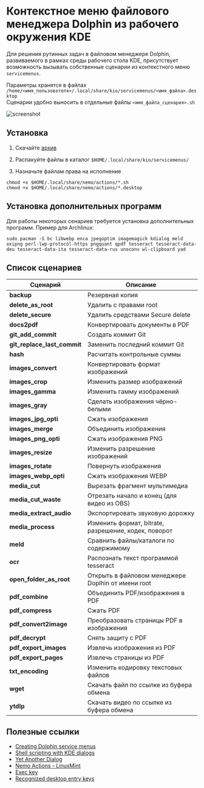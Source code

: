 # Контекстное меню файлового менеджера Dolphin из рабочего окружения KDE

Для решения рутинных задач в файловом менеджере Dolphin, развиваемого в рамках среды рабочего стола KDE, присутствует возможность вызывать собственные сценарии из контекстного меню `servicemenus`.

Параметры хранятся в файлах `/home/<имя_пользователя>/.local/share/kio/servicemenus/<имя_файла>.desktop`  
Сценарии удобно выносить в отдельные файлы `<имя_файла_сценария>.sh`  


![screenshot](docs/screenshot01.png)


## Установка

1. Скачайте [архив](https://github.com/tarman3/dolphine_servicemenus/archive/refs/heads/main.zip)

2. Распакуйте файлы в каталог `$HOME/.local/share/kio/servicemenus/`

3. Назначьте файлам права на исполнение

```
chmod +x $HOME/.local/share/nemo/actions/*.sh
chmod +x $HOME/.local/share/nemo/actions/*.desktop
```

## Установка дополнительных программ

Для работы некоторых сенариев требуется установка дополнительных программ.
Пример для Archlinux:

```
sudo pacman -S bc libwebp enca jpegoptim imagemagick kdialog meld oxipng perl-lwp-protocol-https pngquant qpdf tesseract tesseract-data-deu tesseract-data-ita tesseract-data-rus unoconv wl-clipboard yad
```

## Список сценариев

|Сценарий|Описание|
|---|---|
|**backup**|Резервная копия|
|**delete_as_root**|Удалить c правами root|
|**delete_secure**|Удалить средствами Secure delete|
|**docs2pdf**|Конвертировать документы в PDF|
|**git_add_commit**|Создать коммит Git|
|**git_replace_last_commit**|Заменить последний коммит Git|
|**hash**|Расчитать контрольные суммы|
|**images_convert**|Конвертировать формат изображений|
|**images_crop**|Изменить размер изображений|
|**images_gamma**|Изменить гамму изображений|
|**images_gray**|Сделать изображения чёрно-белыми|
|**images_jpg_opti**|Сжать изображения|
|**images_merge**|Объединить изображения|
|**images_png_opti**|Сжать изображения PNG|
|**images_resize**|Изменить разрешение изображений|
|**images_rotate**|Повернуть изображения|
|**images_webp_opti**|Сжать изображения WEBP|
|**media_cut**|Вырезать фрагмент мультимедиа|
|**media_cut_waste**|Отрезать начало и конец (для видео из OBS)|
|**media_extract_audio**|Экспортировать звуковую дорожку|
|**media_process**|Изменить формат, bitrate, разрешение, кодек, поворот|
|**meld**|Сравнить файлы/каталоги по содержимому|
|**ocr**|Распознать текст программой tesseract|
|**open_folder_as_root**|Открыть в файловом менеджере Doplhin от имени root|
|**pdf_combine**|Объединить PDF/изображения в PDF|
|**pdf_compress**|Сжать PDF|
|**pdf_convert2image**|Преобразовать страницы PDF в изображения|
|**pdf_decrypt**|Снять защиту с PDF|
|**pdf_export_images**|Извлечь изображения из PDF|
|**pdf_export_pages**|Извлечь страницы из PDF|
|**txt_encoding**|Изменить кодировку текстовых файлов|
|**wget**|Скачать файл по ссылке из буфера обмена|
|**ytdlp**|Скачать видео по ссылке из буфера обмена|

## Полезные ссылки
- [Creating Dolphin service menus](https://develop.kde.org/docs/apps/dolphin/service-menus)  
- [Shell scripting with KDE dialogs](https://develop.kde.org/docs/administration/kdialog)  
- [Yet Another Dialog](https://github.com/v1cont/yad)  
- [Nemo Actions - LinuxMint](https://github.com/demonlibra/nemo-actions)  
- [Exec key](https://specifications.freedesktop.org/desktop-entry-spec/latest/exec-variables.html)
- [Recognized desktop entry keys](https://specifications.freedesktop.org/desktop-entry-spec/latest/recognized-keys.html)
